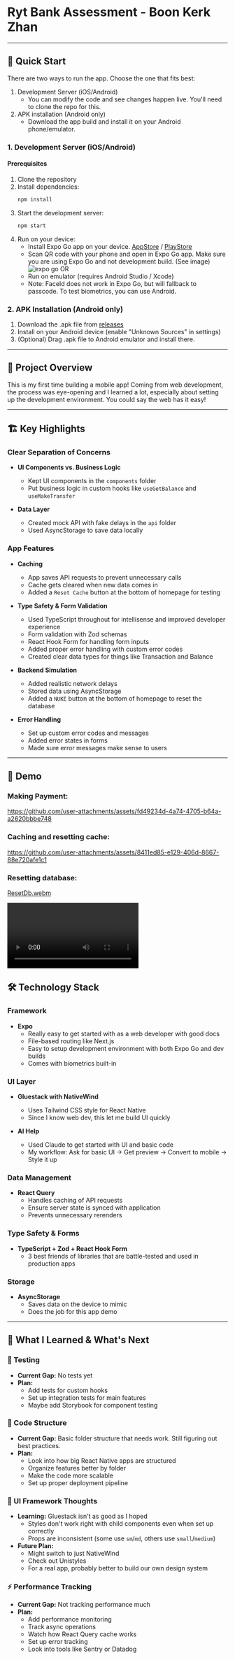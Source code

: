 # Ryt Bank Assessment - Boon Kerk Zhan

---

## 🚀 Quick Start

There are two ways to run the app. Choose the one that fits best:

1. Development Server (iOS/Android)
   - You can modify the code and see changes happen live. You'll need to clone the repo for this.
2. APK installation (Android only)
   - Download the app build and install it on your Android phone/emulator.

### 1. Development Server (iOS/Android)

#### Prerequisites

1. Clone the repository
2. Install dependencies:
   ```bash
   npm install
   ```
3. Start the development server:
   ```bash
   npm start
   ```
4. Run on your device:
   - Install Expo Go app on your device. [AppStore](https://itunes.apple.com/app/apple-store/id982107779) / [PlayStore](https://play.google.com/store/apps/details?id=host.exp.exponent&referrer=www)
   - Scan QR code with your phone and open in Expo Go app. Make sure you are using Expo Go and not development build. (See image)
     ![expo go](assets/images/readme-image.png)
     OR
   - Run on emulator (requires Android Studio / Xcode)
   - Note: FaceId does not work in Expo Go, but will fallback to passcode. To test biometrics, you can use Android.

### 2. APK Installation (Android only)

1. Download the .apk file from [releases](link-to-releases)
2. Install on your Android device (enable "Unknown Sources" in settings)
3. (Optional) Drag .apk file to Android emulator and install there.

---

## 📱 Project Overview

This is my first time building a mobile app! Coming from web development, the process was eye-opening and I learned a lot, especially about setting up the development environment. You could say the web has it easy!

---

## 🏗 Key Highlights

### Clear Separation of Concerns

- **UI Components vs. Business Logic**

  - Kept UI components in the `components` folder
  - Put business logic in custom hooks like `useGetBalance` and `useMakeTransfer`

- **Data Layer**
  - Created mock API with fake delays in the `api` folder
  - Used AsyncStorage to save data locally

### App Features

- **Caching**

  - App saves API requests to prevent unnecessary calls
  - Cache gets cleared when new data comes in
  - Added a `Reset Cache` button at the bottom of homepage for testing

- **Type Safety & Form Validation**

  - Used TypeScript throughout for intellisense and improved developer experience
  - Form validation with Zod schemas
  - React Hook Form for handling form inputs
  - Added proper error handling with custom error codes
  - Created clear data types for things like Transaction and Balance

- **Backend Simulation**

  - Added realistic network delays
  - Stored data using AsyncStorage
  - Added a `NUKE` button at the bottom of homepage to reset the database

- **Error Handling**
  - Set up custom error codes and messages
  - Added error states in forms
  - Made sure error messages make sense to users

---

## 🎥 Demo

### Making Payment:


https://github.com/user-attachments/assets/fd49234d-4a74-4705-b64a-a2620bbbe748



### Caching and resetting cache:



https://github.com/user-attachments/assets/8411ed85-e129-406d-8667-88e720afe1c1


### Resetting database:
[ResetDb.webm](https://github.com/user-attachments/assets/491477cd-e813-4808-bf6d-7c26f226e50a)


<video controls style="width: 300px; height: auto;">

  <source src="assets/videos/ResetDb.webm" type="video/webm">
  Your browser does not support the video tag.
</video>

## 🛠 Technology Stack

### Framework

- **Expo**
  - Really easy to get started with as a web developer with good docs
  - File-based routing like Next.js
  - Easy to setup development environment with both Expo Go and dev builds
  - Comes with biometrics built-in

### UI Layer

- **Gluestack with NativeWind**

  - Uses Tailwind CSS style for React Native
  - Since I know web dev, this let me build UI quickly

- **AI Help**
  - Used Claude to get started with UI and basic code
  - My workflow: Ask for basic UI → Get preview → Convert to mobile → Style it up

### Data Management

- **React Query**
  - Handles caching of API requests
  - Ensure server state is synced with application
  - Prevents unnecessary rerenders

### Type Safety & Forms

- **TypeScript + Zod + React Hook Form**
  - 3 best friends of libraries that are battle-tested and used in production apps

### Storage

- **AsyncStorage**
  - Saves data on the device to mimic
  - Does the job for this app demo

---

## 📝 What I Learned & What's Next

### 🧪 Testing

- **Current Gap:** No tests yet
- **Plan:**
  - Add tests for custom hooks
  - Set up integration tests for main features
  - Maybe add Storybook for component testing

### 📐 Code Structure

- **Current Gap:** Basic folder structure that needs work. Still figuring out best practices.
- **Plan:**
  - Look into how big React Native apps are structured
  - Organize features better by folder
  - Make the code more scalable
  - Set up proper deployment pipeline

### 🎨 UI Framework Thoughts

- **Learning:** Gluestack isn't as good as I hoped
  - Styles don't work right with child components even when set up correctly
  - Props are inconsistent (some use `sm`/`md`, others use `small`/`medium`)
- **Future Plan:**
  - Might switch to just NativeWind
  - Check out Unistyles
  - For a real app, probably better to build our own design system

### ⚡ Performance Tracking

- **Current Gap:** Not tracking performance much
- **Plan:**
  - Add performance monitoring
  - Track async operations
  - Watch how React Query cache works
  - Set up error tracking
  - Look into tools like Sentry or Datadog
